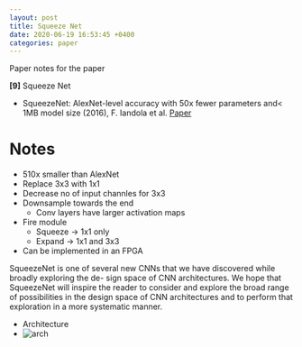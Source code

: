 ```yaml
---
layout: post
title: Squeeze Net
date: 2020-06-19 16:53:45 +0400
categories: paper
---
```

Paper notes for the paper


**[9]** Squeeze Net
- SqueezeNet: AlexNet-level accuracy with 50x fewer parameters and< 1MB model size (2016), F. Iandola et al.
[Paper](http://arxiv.org/pdf/1602.07360)

# Notes
- 510x smaller than AlexNet
- Replace 3x3 with 1x1
- Decrease no of input channles for 3x3
- Downsample towards the end
  - Conv layers have larger activation maps
- Fire module
  - Squeeze -> 1x1 only
  - Expand -> 1x1 and 3x3
- Can be implemented in an FPGA

SqueezeNet is one of several new CNNs that we have discovered while broadly exploring the de-
sign space of CNN architectures. We hope that SqueezeNet will inspire the reader to consider and
explore the broad range of possibilities in the design space of CNN architectures and to perform that exploration in a more systematic manner.

- Architecture
- ![arch](model.png)
